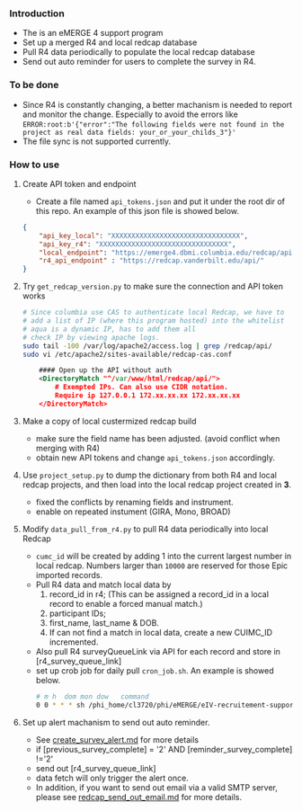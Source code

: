 ### Introduction
- The is an eMERGE 4 support program
- Set up a merged R4 and local redcap database
- Pull R4 data periodically to populate the local redcap database
- Send out auto reminder for users to complete the survey in R4.

### To be done
- Since R4 is constantly changing, a better machanism is needed to report and monitor the change. Especially to avoid the errors like `ERROR:root:b'{"error":"The following fields were not found in the project as real data fields: your_or_your_childs_3"}'`
- The file sync is not supported currently. 

### How to use 
1. Create API token and endpoint
    - Create a file named `api_tokens.json` and put it under the root dir of this repo. An example of this json file is showed below.
    ```json
    {
        "api_key_local": "XXXXXXXXXXXXXXXXXXXXXXXXXXXXXXXX",
        "api_key_r4": "XXXXXXXXXXXXXXXXXXXXXXXXXXXXXXXX",
        "local_endpoint": "https://emerge4.dbmi.columbia.edu/redcap/api/",
        "r4_api_endpoint" : "https://redcap.vanderbilt.edu/api/"
    } 
    ```

2. Try `get_redcap_version.py` to make sure the connection and API token works
    ```sh
    # Since columbia use CAS to authenticate local Redcap, we have to 
    # add a list of IP (where this program hosted) into the whitelist
    # aqua is a dynamic IP, has to add them all
    # check IP by viewing apache logs.
    sudo tail -100 /var/log/apache2/access.log | grep /redcap/api/
    sudo vi /etc/apache2/sites-available/redcap-cas.conf
    ```
    ```xml
        #### Open up the API without auth
        <DirectoryMatch "^/var/www/html/redcap/api/">
            # Exempted IPs. Can also use CIDR notation.
            Require ip 127.0.0.1 172.xx.xx.xx 172.xx.xx.xx
        </DirectoryMatch>
    ```
3. Make a copy of local custermized redcap build
    * make sure the field name has been adjusted. (avoid conflict when merging with R4)
    * obtain new API tokens and change `api_tokens.json` accordingly.

4. Use `project_setup.py` to dump the dictionary from both R4 and local redcap projects, and then load into the local redcap project created in **3**.
    * fixed the conflicts by renaming fields and instrument.
    * enable on repeated instument (GIRA, Mono, BROAD)
5. Modify `data_pull_from_r4.py` to pull R4 data periodically into local Redcap
    - `cumc_id` will be created by adding 1 into the current largest number in local redcap. Numbers larger than `10000` are reserved for those Epic imported records.
    - Pull R4 data and match local data by 
        1. record_id in r4; (This can be assigned a record_id in a local record to enable a forced manual match.) 
        2. participant IDs; 
        3. first_name, last_name & DOB.
        4. If can not find a match in local data, create a new CUIMC_ID incremented. 
    - Also pull R4 surveyQueueLink via API for each record and store in [r4_survey_queue_link]
    - set up crob job for daily pull `cron_job.sh`. An example is showed below.
        ```sh
        # m h  dom mon dow   command
        0 0 * * * sh /phi_home/cl3720/phi/eMERGE/eIV-recruitement-support-redcap/cron_job.sh
        ```
5. Set up alert machanism to send out auto reminder.
    - See [create_survey_alert.md](./create_survey_alert.md) for more details
    - if [previous_survey_complete] = '2' AND [reminder_survey_complete] !='2'
    - send out [r4_survey_queue_link]
    - data fetch will only trigger the alert once.
    - In addition, if you want to send out email via a valid SMTP server, please see [redcap_send_out_email.md](./redcap_send_out_email.md) for more details.


